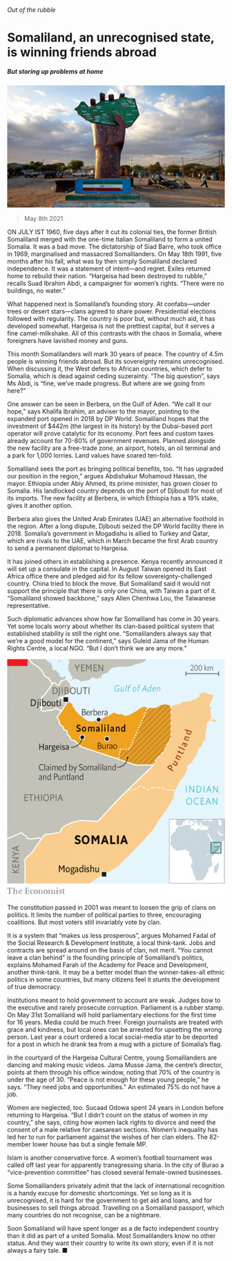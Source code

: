 ###### Out of the rubble

# Somaliland, an unrecognised state, is winning friends abroad 

##### But storing up problems at home 

![image](images/20210508_MAP002_0.jpg) 

> May 8th 2021 

ON JULY IST 1960, five days after it cut its colonial ties, the former British Somaliland merged with the one-time Italian Somaliland to form a united Somalia. It was a bad move. The dictatorship of Siad Barre, who took office in 1969, marginalised and massacred Somalilanders. On May 18th 1991, five months after his fall, what was by then simply Somaliland declared independence. It was a statement of intent—and regret. Exiles returned home to rebuild their nation. “Hargeisa had been destroyed to rubble,” recalls Suad Ibrahim Abdi, a campaigner for women’s rights. “There were no buildings, no water.”

What happened next is Somaliland’s founding story. At confabs—under trees or desert stars—clans agreed to share power. Presidential elections followed with regularity. The country is poor but, without much aid, it has developed somewhat. Hargeisa is not the prettiest capital, but it serves a fine camel-milkshake. All of this contrasts with the chaos in Somalia, where foreigners have lavished money and guns.


This month Somalilanders will mark 30 years of peace. The country of 4.5m people is winning friends abroad. But its sovereignty remains unrecognised. When discussing it, the West defers to African countries, which defer to Somalia, which is dead against ceding suzerainty. “The big question”, says Ms Abdi, is “fine, we’ve made progress. But where are we going from here?”

One answer can be seen in Berbera, on the Gulf of Aden. “We call it our hope,” says Khalifa Ibrahim, an adviser to the mayor, pointing to the expanded port opened in 2018 by DP World. Somaliland hopes that the investment of $442m (the largest in its history) by the Dubai-based port operator will prove catalytic for its economy. Port fees and custom taxes already account for 70-80% of government revenues. Planned alongside the new facility are a free-trade zone, an airport, hotels, an oil terminal and a park for 1,000 lorries. Land values have soared ten-fold.

Somaliland sees the port as bringing political benefits, too. “It has upgraded our position in the region,” argues Abdishakur Mohamoud Hassan, the mayor. Ethiopia under Abiy Ahmed, its prime minister, has grown closer to Somalia. His landlocked country depends on the port of Djibouti for most of its imports. The new facility at Berbera, in which Ethiopia has a 19% stake, gives it another option.

Berbera also gives the United Arab Emirates (UAE) an alternative foothold in the region. After a long dispute, Djibouti seized the DP World facility there in 2018. Somalia’s government in Mogadishu is allied to Turkey and Qatar, which are rivals to the UAE, which in March became the first Arab country to send a permanent diplomat to Hargeisa.

It has joined others in establishing a presence. Kenya recently announced it will set up a consulate in the capital. In August Taiwan opened its East Africa office there and pledged aid for its fellow sovereignty-challenged country. China tried to block the move. But Somaliland said it would not support the principle that there is only one China, with Taiwan a part of it. “Somaliland showed backbone,” says Allen Chenhwa Lou, the Taiwanese representative.

Such diplomatic advances show how far Somaliland has come in 30 years. Yet some locals worry about whether its clan-based political system that established stability is still the right one. “Somalilanders always say that we’re a good model for the continent,” says Guleid Jama of the Human Rights Centre, a local NGO. “But I don’t think we are any more.”

![image](images/20210508_MAM988.png) 


The constitution passed in 2001 was meant to loosen the grip of clans on politics. It limits the number of political parties to three, encouraging coalitions. But most voters still invariably vote by clan.

It is a system that “makes us less prosperous”, argues Mohamed Fadal of the Social Research &amp; Development Institute, a local think-tank. Jobs and contracts are spread around on the basis of clan, not merit. “You cannot leave a clan behind” is the founding principle of Somaliland’s politics, explains Mohamed Farah of the Academy for Peace and Development, another think-tank. It may be a better model than the winner-takes-all ethnic politics in some countries, but many citizens feel it stunts the development of true democracy.

Institutions meant to hold government to account are weak. Judges bow to the executive and rarely prosecute corruption. Parliament is a rubber stamp. On May 31st Somaliland will hold parliamentary elections for the first time for 16 years. Media could be much freer. Foreign journalists are treated with grace and kindness, but local ones can be arrested for upsetting the wrong person. Last year a court ordered a local social-media star to be deported for a post in which he drank tea from a mug with a picture of Somalia’s flag.

In the courtyard of the Hargeisa Cultural Centre, young Somalilanders are dancing and making music videos. Jama Musse Jama, the centre’s director, points at them through his office window, noting that 70% of the country is under the age of 30. “Peace is not enough for these young people,” he says. “They need jobs and opportunities.” An estimated 75% do not have a job.

Women are neglected, too. Sucaad Odowa spent 24 years in London before returning to Hargeisa. “But I didn’t count on the status of women in my country,” she says, citing how women lack rights to divorce and need the consent of a male relative for caesarean sections. Women’s inequality has led her to run for parliament against the wishes of her clan elders. The 82-member lower house has but a single female MP.

Islam is another conservative force. A women’s football tournament was called off last year for apparently transgressing sharia. In the city of Burao a “vice-prevention committee” has closed several female-owned businesses.

Some Somalilanders privately admit that the lack of international recognition is a handy excuse for domestic shortcomings. Yet so long as it is unrecognised, it is hard for the government to get aid and loans, and for businesses to sell things abroad. Travelling on a Somaliland passport, which many countries do not recognise, can be a nightmare.

Soon Somaliland will have spent longer as a de facto independent country than it did as part of a united Somalia. Most Somalilanders know no other status. And they want their country to write its own story, even if it is not always a fairy tale. ■

